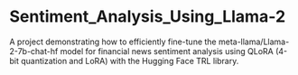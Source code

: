 # Sentiment_Analysis_Using_Llama-2
A project demonstrating how to efficiently fine-tune the meta-llama/Llama-2-7b-chat-hf model for financial news sentiment analysis using QLoRA (4-bit quantization and LoRA) with the Hugging Face TRL library.
